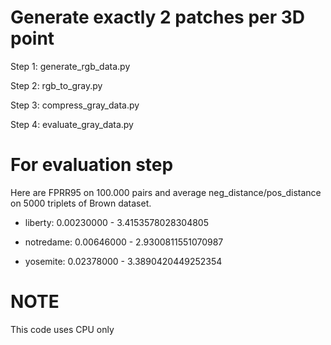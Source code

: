 Generate exactly 2 patches per 3D point
===

Step 1: generate_rgb_data.py

Step 2: rgb_to_gray.py

Step 3: compress_gray_data.py

Step 4: evaluate_gray_data.py

For evaluation step
===
Here are FPRR95 on 100.000 pairs and average neg_distance/pos_distance on 5000 triplets of Brown dataset.

* liberty: 0.00230000 - 3.4153578028304805

* notredame: 0.00646000 - 2.9300811551070987

* yosemite: 0.02378000 - 3.3890420449252354

NOTE
===
This code uses CPU only
